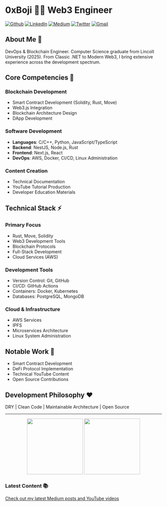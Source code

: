 # 0xBoji 👨‍💻 Web3 Engineer 

[![Github](https://img.shields.io/badge/-Github-000?style=flat-square&logo=Github&logoColor=white)](https://github.com/0xboji)
[![LinkedIn](https://img.shields.io/badge/-LinkedIn-blue?style=flat-square&logo=Linkedin&logoColor=white)](https://www.linkedin.com/in/alexandros-de-ares/)
[![Medium](https://img.shields.io/badge/-Medium-66cdaa?style=flat-square&logo=Medium&logoColor=white)](https://0xboji.medium.com/)
[![Twitter](https://img.shields.io/badge/-Twitter-1ca0f1?style=flat-square&labelColor=1ca0f1&logo=twitter&logoColor=white)](https://twitter.com/0xboji)
[![Gmail](https://img.shields.io/badge/-Gmail-c14438?style=flat-square&logo=Gmail&logoColor=white)](mailto:me@0xboji.com)

## About Me 👋

DevOps & Blockchain Engineer. Computer Science graduate from Lincolt University (2025). From Classic .NET to Modern Web3, I bring extensive experience across the development spectrum.

## Core Competencies 🚀

### Blockchain Development
- Smart Contract Development (Solidity, Rust, Move)
- Web3.js Integration
- Blockchain Architecture Design
- DApp Development

### Software Development
- **Languages**: C/C++, Python, JavaScript/TypeScript
- **Backend**: NestJS, Node.js, Rust
- **Frontend**: Next.js, React
- **DevOps**: AWS, Docker, CI/CD, Linux Administration

### Content Creation
- Technical Documentation
- YouTube Tutorial Production
- Developer Education Materials

## Technical Stack ⚡

### Primary Focus
- Rust, Move, Solidity
- Web3 Development Tools
- Blockchain Protocols
- Full-Stack Development
- Cloud Services (AWS)

### Development Tools
- Version Control: Git, GitHub
- CI/CD: GitHub Actions
- Containers: Docker, Kubernetes
- Databases: PostgreSQL, MongoDB

### Cloud & Infrastructure
- AWS Services
- IPFS
- Microservices Architecture
- Linux System Administration

## Notable Work 🎯

- Smart Contract Development
- DeFi Protocol Implementation
- Technical YouTube Content
- Open Source Contributions

## Development Philosophy ❤️
DRY | Clean Code | Maintainable Architecture | Open Source

---

<div align="center">
 <img height="180em" src="https://github-readme-stats.vercel.app/api?username=0xboji&show_icons=true&theme=dracula&count_private=true&hide_border=true"/>
 <img height="180em" src="https://github-readme-streak-stats.herokuapp.com/?user=0xboji&theme=dracula&hide_border=true"/>
</div>

### Latest Content 📚
[Check out my latest Medium posts and YouTube videos
](https://www.youtube.com/@0xboji/)
